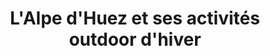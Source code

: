 ---
layout: layout_resort
permalink: "/fr/hiver/destinations/alpe-d-huez"
redirect_from:
- "/fr/hiver/destination/alpe-d-huez"
language: fr
season: winter
type: generic
topnav_color_text: light
resort_nameid: alpe-d-huez
resort_naming: Alpe Huez
title: L'Alpe d'Huez et ses activités outdoor d'hiver
meta-title: Activités outdoor à l'Alpe d'Huez pour l'hiver
meta-description: De renommée internationale, cette station est baignée par le soleil.
  Située à 1860m d'altitude, cette station sera un paradis pour tous les sportifs
  et toutes les familles.
image01_href: https://res.cloudinary.com/deddrj0yb/image/upload/v1640072447/website/resorts/alpe%20d%27huez/filip-bunkens-iQA5fUR3vHg-unsplash_zwsee6.jpg
image01_alt: Vue des montagnes à l'Alpe d'Huez, en Isère.
page_sections:
- template: textarea
  content: La station de ski de l'Alpe Huez est située sur un plateau à 1800m d'altitude
    dans le département de l'Isère. Ses 250km de pistes offrent un vaste domaine d'exception.
    Cette station profite d'un parfait ensoleillement qui permettra de profiter du
    soleil tous les jours. Reliée à Oz, Vaujany et Oris en Oisans, son domaine est
    d'une grande qualité.
  title: ''
- template: 2colimgtxt
  image_col_left_href: https://res.cloudinary.com/deddrj0yb/image/upload/v1640265906/website/resorts/alpe%20d%27huez/robin-goutard-hyRwAIek2Dg-unsplash_i2kkxh.jpg
  captiontitleuppercase: Soleil et Panorama
  title: Activités, espace et plaisir
  content: Son sommet le Pic Blanc culmine à 3330m d'altitude, vous pourrez alors
    dévaler des pistes de 2000m de dénivelé négatif. Pour tous les amoureux de la
    glisse et pour les plus sportifs, vous profiterez d'un domaine skiable de 260km
    de piste.
  alt_text_for_image: Piste de ski de l'Alpe d'Huez avec de la neige fraiche et des
    traces de ski et de snowboard
- template: textarea
  content: 'La station Alpe d''Huez est composée de 3 villages : Huez Village, Alpe
    d''Huez. En Isère, cette station ensoleillée offre un choix très large d''activités
    pour toutes les personnes. Vous pourrez profiter d''évènements et de détente dans
    un cadre magnifique.'
  title: ''
- template: 3coltxtimgtxt
  imagecenter: https://res.cloudinary.com/deddrj0yb/image/upload/v1640266010/website/resorts/alpe%20d%27huez/Alpes_dhuez_envzu0.jpg
  captionleftcontent: La montagne d'émotions
  captionrighttitle: Chaleureux, détente et sportif
  captionrightcontent: Elue meilleure station de ski Européenne en 2020, seul, en
    famille, en couple ou entre amis, profitez d'un séjour incroyable.
  center_alt_text_for_image: Vue de la station de ski de l'Alpe d'Huez avec les montagnes
    derrière l'hiver.
- template: 2colimgtxt
  image_col_left_href: https://res.cloudinary.com/deddrj0yb/image/upload/v1640266020/website/resorts/alpe%20d%27huez/jelrik-stevens-cocKZ3IgFhA-unsplash_dmg1mp.jpg
  captiontitleuppercase: Station art de vivre
  title: Les activités à l'Alpe d'Huez
  content: Vous trouverez alors un escape game, des manèges, du yoga, du ski jöering,
    un centre spa et détente, des luges sur rail, des balades en raquette, une patinoire.
    Mais aussi des chiens de traineau, des balades en hélicoptère, en ULM et en parapente
    ainsi que des activités mécaniques. Vous retrouverez ensuite toutes les différentes
    écoles de ski.
  alt_text_for_image: La station de ski de l'Alpe d'Huez avec les pistes et une mer
    de nuage l'hiver
- template: numberinfo
  counter: "4"
  text_refers_to_counter: 'Ecoles de Ski       '
  title: Isère
  headline: 4 Ecoles de ski et de snowboard au sein de la station
  content: Que ce soit pour apprendre le ski, se perfectionner en snowboard ou être
    accompagné en ski de randonnée, chaque école de ski proposera différentes offres.
    Vous retrouverez toutes les activités de glisse, encadrées par des moniteurs.
- template: textarea
  content: Que ce soit des écoles indépendantes ou l'ESF, chacune propose des services
    et des offres différentes. Que ce soit pour des cours collectifs ou privés, vous
    retrouverez des services pour tous les niveaux et tous les âges.
  title: ''
- template: numberinfo
  text_refers_to_counter: Magasins de location
  title: Savoie
  headline: 30 magasins de location de matériel à l'Alpe Huez
  content: Les différents magasins de location vont se trouver dans toutes la station
    mais surtout sur le haut de la station vers le Cognet. Vous en trouverez vers
    le "centre commercial Les Bergers". Certains seront également dans le village
    Huez.
  counter: "30"
- template: textarea
  title: Les différents magasins de location à l'Alpe Huez
  content: "Certains de ces magasins seront affiliés aux enseignes telles que Sport
    2000, Skiset, Skimium, Netski etc. Tandis que d’autres seront indépendants et
    proposeront des offres spécifiques. Vous trouverez également des écoles de ski
    disposant de **magasin de location** afin de réserver des cours de ski et de louer
    des skis.\n\nIl y aura donc des magasins de **location ski**, de **location snowboard**
    pour les enfants et pour les adultes avec des packs et des prix intéressants.
    Certains proposeront des offres plus spécialisées et spécifiques avec de la location
    de matériel haut de gamme, de la location de splitboard, de ski de randonnée et
    de freeride.  \nVous trouverez également de la location de raquette et de luge.\n\nN’oubliez
    pas de bien spécifier vos informations lorsque vous désirez louer votre matériel
    : niveau poids // taille // pointure"
baseline: Soleil et Panorama
engage: 'test test test test test test test test '
page_title: Alpe Huez, l'île au soleil
button_to_link_to_ze_hero_shop:
  button_text: Voir les locations à l'Alpe d'Huez
  url_to_shop_zehero: https://shop.ze-hero.com/fr/location-materiel/location-ski/location-ski-enfant?station=alpes-dhuez&equipmentslug=%2Flocation-ski&rental_quality=0&oldslug=%2Flocation-ski&subslug=%2Flocation-ski-adulte&start-date=25%2F12%2F2021&number_rental_days=1
introduction:
  you_arrive: Vous arrivez à l'Alpe d'Huez et vous souhaitez louer du matériel dans
    cette station.
  zehero_advice: ZE HERO vous conseille pour louer des skis, des chaussures de ski,
    des casques et beaucoup d'autres équipements pour toute votre famille

---